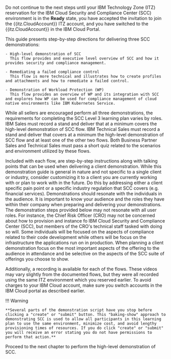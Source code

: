 Do not continue to the next steps until your IBM Technology Zone (ITZ) reservation for the IBM Cloud Security and Compliance Center (SCC) environment is in the **Ready** state, you have accepted the invitation to join the {{itz.CloudAccount}} ITZ account, and you have switched to the {{itz.CloudAccount}} in the IBM Cloud Portal.

This guide presents step-by-step directions for delivering three SCC demonstrations:
    
    - High-level demonstration of SCC
      This flow provides and executive level overview of SCC and how it provides security and compliance management.      

    - Remediating a failed compliance control
      This flow is more technical and illustrates how to create profiles and attachments and how to remediate a failed control.    
    
    - Demonstration of Workload Protection (WP)
      This flow provides an overview of WP and its integration with SCC and explores how WP can be used for compliance management of cloud native environments like IBM Kubernetes Service.


While all sellers are encouraged perform all three demonstrations, the requirements for completing the SCC Level 3 learning plan varies by roles. IBM Sales must record a stand and deliver that at a minimum covers the high-level demonstration of SCC flow. IBM Technical Sales must record a stand and deliver that covers at a minimum the high-level demonstration of SCC flow and at least one of the other two flows. Both Business Partner Sales and Technical Sales must pass a short quiz related to the scenarios and environment utilized by these flows.

Included with each flow, are step-by-step instructions along with talking points that can be used when delivering a client demonstration. While this demonstration guide is general in nature and not specific to a single client or industry, consider customizing it to a client you are currently working with or plan to work with in the future. Do this by addressing either a client specific pain point or a specific industry regulation that SCC covers (e.g. financial services). Demonstrations should resonate with the individuals in the audience. It is important to know your audience and the roles they have within their company when preparing and delivering your demonstrations. The demonstration steps provided below may not resonate with all user roles. For instance, the Chief Risk Officer (CRO) may not be concerned about how to provision and instance fo IBM Cloud Security and Compliance Center (SCC), but members of the CRO's technical staff tasked with doing so will. Some individuals will be focused on the aspects of compliance related to their code development while others will be focus on the infrastructure the applications run on in production. When planning a client demonstration focus on the most important aspects of the offering to the audience in attendance and be selective on the aspects of the SCC suite of offerings you choose to show.

Additionally, a recording is available for each of the flows. These videos may vary slightly from the documented flows, but they were all recorded using the same ITZ environment which you reserved earlier. To avoid charges to your IBM Cloud account, make sure you switch accounts in the IBM Cloud portal as described earlier.

!!! Warning 

    **Several parts of the demonstration script have you stop before clicking a "create" or "submit" button. This "baking-show" approach to demonstrating SCC is used to allow all participants in this learning plan to use the same environment, minimize cost, and avoid lengthy provisioning times of resources. If you do click "create" or "submit" you will receive an error stating you do not have permissions to perform that action.**

Proceed to the next chapter to perform the high-level demonstration of SCC.

